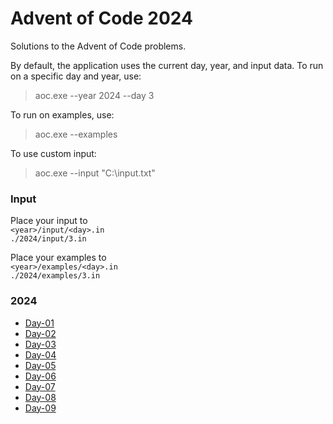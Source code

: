 # Advent of Code 2024

Solutions to the Advent of Code problems.

By default, the application uses the current day, year, and input data.
To run on a specific day and year, use: 
> aoc.exe --year 2024 --day 3

To run on examples, use:
> aoc.exe  --examples

To use custom input:
> aoc.exe  --input "C:\input.txt"

### Input

Place your input to  
`<year>/input/<day>.in`   
`./2024/input/3.in`

Place your examples to  
`<year>/examples/<day>.in`    
`./2024/examples/3.in`

### 2024
* [Day-01](https://github.com/GrigoryanArtem/advent-of-code-2024/blob/master/Puzzles.Runner/2024/Day1.cs)
* [Day-02](https://github.com/GrigoryanArtem/advent-of-code-2024/blob/master/Puzzles.Runner/2024/Day2.cs)
* [Day-03](https://github.com/GrigoryanArtem/advent-of-code-2024/blob/master/Puzzles.Runner/2024/Day3.cs)
* [Day-04](https://github.com/GrigoryanArtem/advent-of-code-2024/blob/master/Puzzles.Runner/2024/Day4.cs)
* [Day-05](https://github.com/GrigoryanArtem/advent-of-code-2024/blob/master/Puzzles.Runner/2024/Day5.cs)
* [Day-06](https://github.com/GrigoryanArtem/advent-of-code-2024/blob/master/Puzzles.Runner/2024/Day6.cs)
* [Day-07](https://github.com/GrigoryanArtem/advent-of-code-2024/blob/master/Puzzles.Runner/2024/Day7.cs)
* [Day-08](https://github.com/GrigoryanArtem/advent-of-code-2024/blob/master/Puzzles.Runner/2024/Day8.cs)
* [Day-09](https://github.com/GrigoryanArtem/advent-of-code-2024/blob/master/Puzzles.Runner/2024/Day9.cs)
